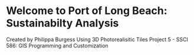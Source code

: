 # Welcome to Port of Long Beach: Sustainabilty Analysis

Created by Philippa Burgess 
Using 3D Photorealisitic Tiles 
Project 5 - SSCI 586: GIS Programming and Customization 


